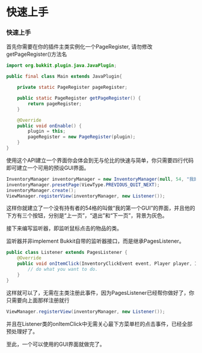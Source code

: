 # 快速上手

### 快速上手

首先你需要在你的插件主类实例化一个PageRegister, 请勿修改getPageRegister\(\)方法名

```java
import org.bukkit.plugin.java.JavaPlugin;

public final class Main extends JavaPlugin{

    private static PageRegister pageRegister;

    public static PageRegister getPageRegister() {
        return pageRegister;
    }

    @Override
    public void onEnable() {
        plugin = this;
        pageRegister = new PageRegister(plugin);
    }
}
```

使用这个API建立一个界面你会体会到无与伦比的快速与简单，你只需要四行代码即可建立一个可用的预设GUI界面。

```java
InventoryManager inventoryManager = new InventoryManager(null, 54, "我的第一个GUI", true);
inventoryManager.presetPage(ViewType.PREVIOUS_QUIT_NEXT);
inventoryManager.create();
ViewManager.registerView(inventoryManager, new Listener());
```

这样你就建立了一个没有持有者的54格的叫做“我的第一个GUI”的界面，并且他的下方有三个按钮，分别是“上一页”，“退出”和“下一页”，背景为灰色。

接下来编写监听器，即监听鼠标点击的物品的类。

监听器并非implement Bukkit自带的监听器接口，而是继承PagesListener。

```java
public class Listener extends PagesListener {
    @Override
    public void onItemClick(InventoryClickEvent event, Player player, InventoryManager inventoryManager, ItemStack clickedItem) {
        // do what you want to do.
    }
}
```

这样就可以了，无需在主类注册此事件，因为PagesListener已经帮你做好了，你只需要向上面那样注册就行

```java
ViewManager.registerView(inventoryManager, new Listener());
```

并且在Listener类的onItemClick中无需关心最下方菜单栏的点击事件，已经全部预处理好了。

至此，一个可以使用的GUI界面就做完了。

